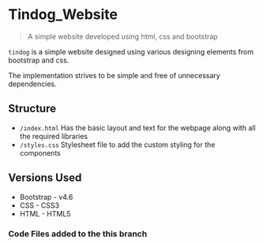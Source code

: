 # Tindog_Website

> A simple website developed using html, css and bootstrap

`tindog` is a simple website designed using various designing elements from bootstrap and css.

The implementation strives to be simple and free of unnecessary dependencies.

## Structure
- `/index.html` Has the basic layout and text for the webpage along with all the required libraries
- `/styles.css` Stylesheet file to add the custom styling for the components 

## Versions Used
- Bootstrap - v4.6
- CSS - CSS3
- HTML - HTML5

### Code Files added to the this branch

